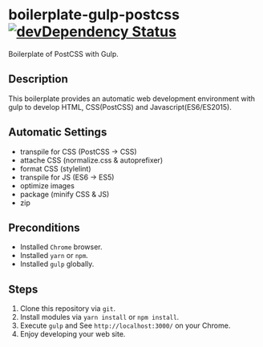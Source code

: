 # boilerplate-gulp-postcss [![devDependency Status][depstat-image]][depstat-url]
Boilerplate of PostCSS with Gulp.

## Description
This boilerplate provides an automatic web development environment with gulp to develop HTML, CSS(PostCSS) and Javascript(ES6/ES2015).

## Automatic Settings

- transpile for CSS (PostCSS -> CSS)
- attache CSS (normalize.css & autoprefixer)
- format CSS (stylelint)
- transpile for JS (ES6 -> ES5)
- optimize images
- package (minify CSS & JS)
- zip

## Preconditions

- Installed `Chrome` browser.
- Installed `yarn` or `npm`.
- Installed `gulp` globally.

## Steps

1. Clone this repository via `git`.
1. Install modules via `yarn install` or `npm install`.
1. Execute `gulp` and See `http://localhost:3000/` on your Chrome.
1. Enjoy developing your web site.

[depstat-url]: https://david-dm.org/keidrun/boilerplate-gulp-postcss?type=dev
[depstat-image]: https://david-dm.org/keidrun/boilerplate-gulp-postcss/dev-status.svg
